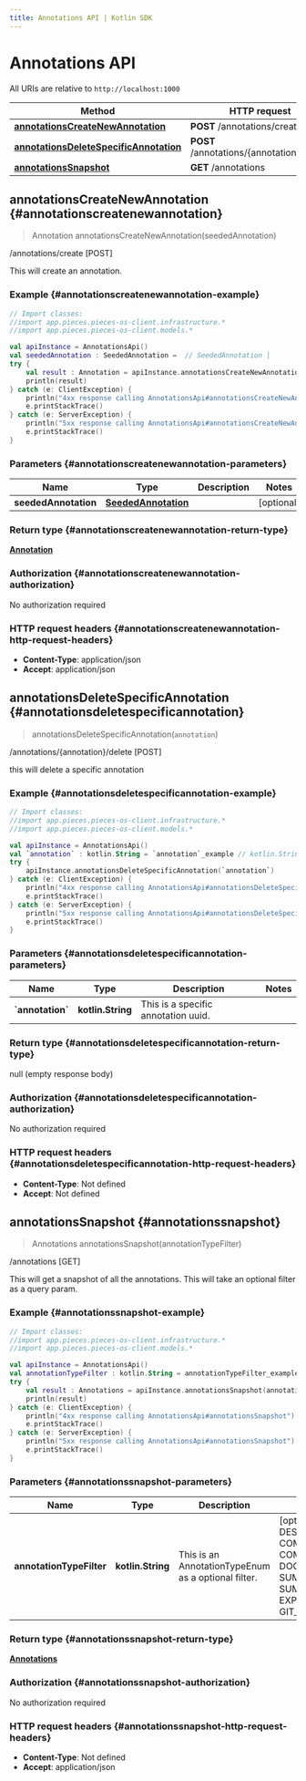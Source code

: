 ```yaml
---
title: Annotations API | Kotlin SDK
---
```


# Annotations API

All URIs are relative to `http://localhost:1000`

Method | HTTP request | Description
------------- | ------------- | -------------
[**annotationsCreateNewAnnotation**](#annotationscreatenewannotation) | **POST** /annotations/create | /annotations/create [POST]
[**annotationsDeleteSpecificAnnotation**](#annotationsdeletespecificannotation) | **POST** /annotations/\{annotation\}/delete | /annotations/\{annotation\}/delete [POST]
[**annotationsSnapshot**](#annotationssnapshot) | **GET** /annotations | /annotations [GET]


## **annotationsCreateNewAnnotation** {#annotationscreatenewannotation}
> Annotation annotationsCreateNewAnnotation(seededAnnotation)

/annotations/create [POST]

This will create an annotation.

### Example {#annotationscreatenewannotation-example}
```kotlin
// Import classes:
//import app.pieces.pieces-os-client.infrastructure.*
//import app.pieces.pieces-os-client.models.*

val apiInstance = AnnotationsApi()
val seededAnnotation : SeededAnnotation =  // SeededAnnotation | 
try {
    val result : Annotation = apiInstance.annotationsCreateNewAnnotation(seededAnnotation)
    println(result)
} catch (e: ClientException) {
    println("4xx response calling AnnotationsApi#annotationsCreateNewAnnotation")
    e.printStackTrace()
} catch (e: ServerException) {
    println("5xx response calling AnnotationsApi#annotationsCreateNewAnnotation")
    e.printStackTrace()
}
```

### Parameters {#annotationscreatenewannotation-parameters}

Name | Type | Description  | Notes
------------- | ------------- | ------------- | -------------
 **seededAnnotation** | [**SeededAnnotation**](../models/SeededAnnotation)|  | [optional]

### Return type {#annotationscreatenewannotation-return-type}

[**Annotation**](../models/Annotation)

### Authorization {#annotationscreatenewannotation-authorization}

No authorization required

### HTTP request headers {#annotationscreatenewannotation-http-request-headers}

 - **Content-Type**: application/json
 - **Accept**: application/json

## **annotationsDeleteSpecificAnnotation** {#annotationsdeletespecificannotation}
> annotationsDeleteSpecificAnnotation(`annotation`)

/annotations/\{annotation\}/delete [POST]

this will delete a specific annotation

### Example {#annotationsdeletespecificannotation-example}
```kotlin
// Import classes:
//import app.pieces.pieces-os-client.infrastructure.*
//import app.pieces.pieces-os-client.models.*

val apiInstance = AnnotationsApi()
val `annotation` : kotlin.String = `annotation`_example // kotlin.String | This is a specific annotation uuid.
try {
    apiInstance.annotationsDeleteSpecificAnnotation(`annotation`)
} catch (e: ClientException) {
    println("4xx response calling AnnotationsApi#annotationsDeleteSpecificAnnotation")
    e.printStackTrace()
} catch (e: ServerException) {
    println("5xx response calling AnnotationsApi#annotationsDeleteSpecificAnnotation")
    e.printStackTrace()
}
```

### Parameters {#annotationsdeletespecificannotation-parameters}

Name | Type | Description  | Notes
------------- | ------------- | ------------- | -------------
 **&#x60;annotation&#x60;** | **kotlin.String**| This is a specific annotation uuid. |

### Return type {#annotationsdeletespecificannotation-return-type}

null (empty response body)

### Authorization {#annotationsdeletespecificannotation-authorization}

No authorization required

### HTTP request headers {#annotationsdeletespecificannotation-http-request-headers}

 - **Content-Type**: Not defined
 - **Accept**: Not defined

## **annotationsSnapshot** {#annotationssnapshot}
> Annotations annotationsSnapshot(annotationTypeFilter)

/annotations [GET]

This will get a snapshot of all the annotations.  This will take an optional filter as a query param.

### Example {#annotationssnapshot-example}
```kotlin
// Import classes:
//import app.pieces.pieces-os-client.infrastructure.*
//import app.pieces.pieces-os-client.models.*

val apiInstance = AnnotationsApi()
val annotationTypeFilter : kotlin.String = annotationTypeFilter_example // kotlin.String | This is an AnnotationTypeEnum as a optional filter.
try {
    val result : Annotations = apiInstance.annotationsSnapshot(annotationTypeFilter)
    println(result)
} catch (e: ClientException) {
    println("4xx response calling AnnotationsApi#annotationsSnapshot")
    e.printStackTrace()
} catch (e: ServerException) {
    println("5xx response calling AnnotationsApi#annotationsSnapshot")
    e.printStackTrace()
}
```

### Parameters {#annotationssnapshot-parameters}

Name | Type | Description  | Notes
------------- | ------------- | ------------- | -------------
 **annotationTypeFilter** | **kotlin.String**| This is an AnnotationTypeEnum as a optional filter. | [optional] [enum: DESCRIPTION, COMMENT, COMMENTATION, DOCUMENTATION, SUMMARIZATION, SUMMARY, EXPLANATION, GIT_COMMIT]

### Return type {#annotationssnapshot-return-type}

[**Annotations**](../models/Annotations)

### Authorization {#annotationssnapshot-authorization}

No authorization required

### HTTP request headers {#annotationssnapshot-http-request-headers}

 - **Content-Type**: Not defined
 - **Accept**: application/json

